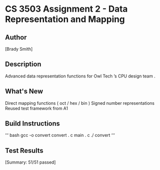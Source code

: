 # CS 3503 Assignment 2 - Data Representation and Mapping

## Author
[Brady Smith]

## Description
Advanced data representation functions for Owl Tech ’s CPU design team .

## What's New
Direct mapping functions ( oct / hex / bin )
Signed number representations
Reused test framework from A1

## Build Instructions
‘‘‘ bash
gcc -o convert convert . c main . c
./ convert
‘‘‘

## Test Results
[Summary: 51/51 passed]
